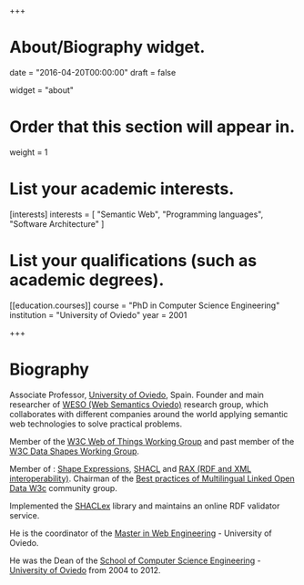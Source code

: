 +++
# About/Biography widget.

date = "2016-04-20T00:00:00"
draft = false

widget = "about"

# Order that this section will appear in.
weight = 1

# List your academic interests.
[interests]
  interests = [
    "Semantic Web",
    "Programming languages",
    "Software Architecture"
  ]

# List your qualifications (such as academic degrees).
[[education.courses]]
  course = "PhD in Computer Science Engineering"
  institution = "University of Oviedo"
  year = 2001

+++

# Biography

Associate Professor, [University of Oviedo](http://uniovi.es), Spain. 
Founder and main researcher of [WESO (Web Semantics Oviedo)](http://www.weso.es) research group, 
which collaborates with different companies around the world applying semantic web technologies 
to solve practical problems.

Member of the [W3C Web of Things Working Group](https://www.w3.org/WoT/WG/) and 
past member of the [W3C Data Shapes Working Group](https://www.w3.org/2014/data-shapes/wiki/Main_Page).

Member of : 
 [Shape Expressions](https://www.w3.org/community/shex/), 
 [SHACL](https://www.w3.org/community/shacl/) and 
 [RAX (RDF and XML interoperability)](https://www.w3.org/community/rax/).
Chairman of the [Best practices of Multilingual Linked Open Data W3c](https://www.w3.org/community/bpmlod/) community group. 

Implemented the [SHACLex](http://labra.github.io/shaclex) library and maintains an online RDF validator service. 

He is the coordinator of the [Master in Web Engineering](http://miw.uniovi.es) - University of Oviedo. 

He was the Dean of the [School of Computer Science Engineering](http://ingenieriainformatica.uniovi.es) - [University of Oviedo](http://uniovi.es) from 2004 to 2012.

